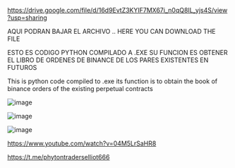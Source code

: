 https://drive.google.com/file/d/16d9EvtZ3KYIF7MX67i_n0qQ8IL_yjs4S/view?usp=sharing

AQUI PODRAN BAJAR EL ARCHIVO  .. HERE YOU CAN DOWNLOAD THE FILE

ESTO ES CODIGO PYTHON COMPILADO A .EXE SU FUNCION ES OBTENER EL LIBRO DE ORDENES DE BINANCE DE LOS PARES EXISTENTES EN FUTUROS 

This is python code compiled to .exe its function is to obtain the book of binance orders of the existing perpetual contracts

![image](https://github.com/user-attachments/assets/19421aff-2dad-4066-8586-a2ed99c329dc)

![image](https://github.com/user-attachments/assets/1d1f4c1b-e7d4-40eb-9d72-11016385f548)

![image](https://github.com/user-attachments/assets/261c1aa4-7659-43dc-be66-ee6d2dc43381)


https://www.youtube.com/watch?v=04M5LrSaHR8



https://t.me/phytontraderselliot666
